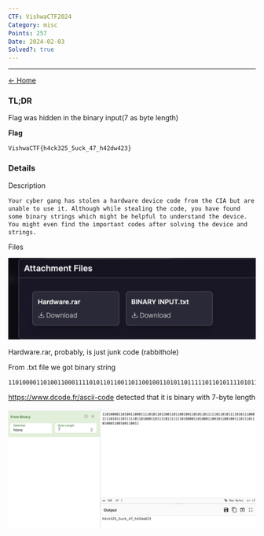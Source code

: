 ```yaml
---
CTF: VishwaCTF2024
Category: misc
Points: 257
Date: 2024-02-03
Solved?: true
---
```

----
[<- Home](../../readme.md)
### TL;DR

Flag was hidden in the binary input(7 as byte length)

**Flag**

```
VishwaCTF{h4ck325_5uck_47_h42dw423}
```


### Details

Description

```
Your cyber gang has stolen a hardware device code from the CIA but are unable to use it. Although while stealing the code, you have found some binary strings which might be helpful to understand the device. You might even find the important codes after solving the device and strings.
```

Files

![](assets/files.png)

Hardware.rar, probably, is just junk code (rabbithole)

From .txt file we got binary string

```
110100001101001100011110101101100110110010011010110111110110101111010111000111101011101111101101000110111101111111010000110100011001011001001110111011010001100100110011
```

https://www.dcode.fr/ascii-code detected that it is binary with 7-byte length

![](assets/cc.png)